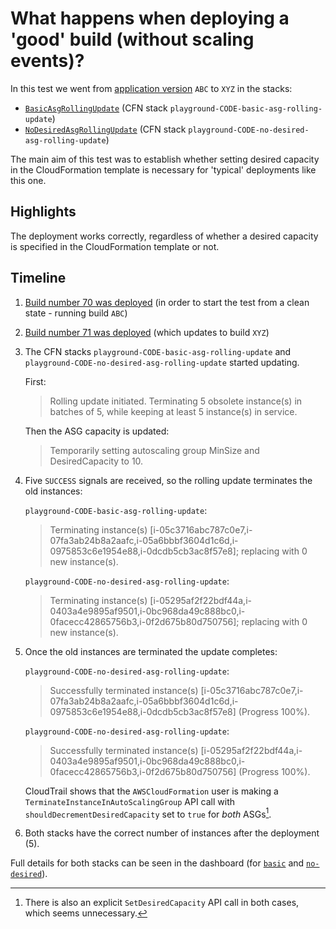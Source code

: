 # What happens when deploying a 'good' build (without scaling events)?

In this test we went from [application version](../dist) `ABC` to `XYZ` in the stacks:
- [`BasicAsgRollingUpdate`](../packages/cdk/lib/basic-asg-rolling-update.ts) (CFN stack `playground-CODE-basic-asg-rolling-update`)
- [`NoDesiredAsgRollingUpdate`](../packages/cdk/lib/no-desired-asg-rolling-update.ts) (CFN stack `playground-CODE-no-desired-asg-rolling-update`)

The main aim of this test was to establish whether setting desired capacity in the CloudFormation template is
necessary for 'typical' deployments like this one.

## Highlights

The deployment works correctly, regardless of whether a desired capacity is specified in the CloudFormation template or not.

## Timeline

1. [Build number 70 was deployed](https://riffraff.gutools.co.uk/deployment/view/4b79bd15-eddc-4563-8226-8253fdd98c8c) (in order to start the test from a clean state - running build `ABC`)
2. [Build number 71 was deployed](https://riffraff.gutools.co.uk/deployment/view/be31cc20-6875-44b6-8971-7e7e81bb7bd5) (which updates to build `XYZ`)
3. The CFN stacks `playground-CODE-basic-asg-rolling-update` and `playground-CODE-no-desired-asg-rolling-update` started updating.

    First:
    > Rolling update initiated. Terminating 5 obsolete instance(s) in batches of 5, while keeping at least 5 instance(s) in service.
   
    Then the ASG capacity is updated:
    > Temporarily setting autoscaling group MinSize and DesiredCapacity to 10.
4. Five `SUCCESS` signals are received, so the rolling update terminates the old instances:

   `playground-CODE-basic-asg-rolling-update`:
    > Terminating instance(s) [i-05c3716abc787c0e7,i-07fa3ab24b8a2aafc,i-05a6bbbf3604d1c6d,i-0975853c6e1954e88,i-0dcdb5cb3ac8f57e8]; replacing with 0 new instance(s).

   `playground-CODE-no-desired-asg-rolling-update`:
    > Terminating instance(s) [i-05295af2f22bdf44a,i-0403a4e9895af9501,i-0bc968da49c888bc0,i-0facecc42865756b3,i-0f2d675b80d750756]; replacing with 0 new instance(s).
   
5. Once the old instances are terminated the update completes:

   `playground-CODE-no-desired-asg-rolling-update`:
   > Successfully terminated instance(s) [i-05c3716abc787c0e7,i-07fa3ab24b8a2aafc,i-05a6bbbf3604d1c6d,i-0975853c6e1954e88,i-0dcdb5cb3ac8f57e8] (Progress 100%).

   `playground-CODE-no-desired-asg-rolling-update`: 
   > Successfully terminated instance(s) [i-05295af2f22bdf44a,i-0403a4e9895af9501,i-0bc968da49c888bc0,i-0facecc42865756b3,i-0f2d675b80d750756] (Progress 100%).

   CloudTrail shows that the `AWSCloudFormation` user is making a `TerminateInstanceInAutoScalingGroup` API call with `shouldDecrementDesiredCapacity` set to `true` for _both_ ASGs[^1]. 


6. Both stacks have the correct number of instances after the deployment (5).

Full details for both stacks can be seen in the dashboard (for [`basic`](https://metrics.gutools.co.uk/d/cdvsv1d6vhp1cb/testing-asg-rolling-update?orgId=1&from=1724769840000&to=1724770319000&var-App=basic) and [`no-desired`]([https://metrics.gutools.co.uk/goto/GUQvzBqIg?orgId=1](https://metrics.gutools.co.uk/d/cdvsv1d6vhp1cb/testing-asg-rolling-update?orgId=1&from=1724769840000&to=1724770319000&var-App=no-desired))).

[^1]: There is also an explicit `SetDesiredCapacity` API call in both cases, which seems unnecessary.
    
